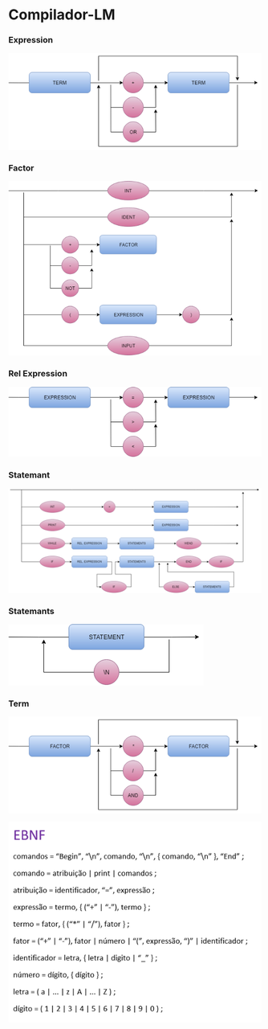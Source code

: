 # Compilador-LM

### Expression
![Diagrama](./Imgs/EXPRESSION.png)
<br>

### Factor
![Diagrama2](./Imgs/FACTOR.png)
<br>

### Rel Expression
![Diagrama3](./Imgs/REL_EXPRESSION.png)
<br>

### Statemant
![Diagrama4](./Imgs/STATEMENT.png)
<br>

### Statemants
![Diagrama5](./Imgs/STATEMENTS.png)
<br>

### Term
![Diagrama6](./Imgs/TERM.png)
<br>

![EBNF](./Imgs/_ebnf.PNG)
